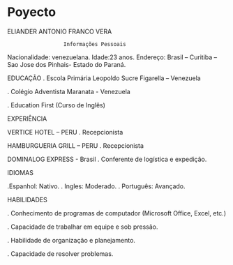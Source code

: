 # Poyecto
ELIANDER ANTONIO FRANCO VERA

                      Informações Pessoais

Nacionalidade: venezuelana.
Idade:23 anos.
Endereço: Brasil – Curitiba – Sao Jose dos Pinhais- Estado do Paraná.





EDUCAÇÃO 
 . Escola Primária Leopoldo Sucre Figarella – Venezuela

 . Colégio Adventista Maranata - Venezuela

 . Education First (Curso de Inglês)

EXPERIÊNCIA

VERTICE HOTEL – PERU 
. Recepcionista
 
HAMBURGUERIA GRILL – PERU
. Recepcionista 

DOMINALOG EXPRESS - Brasil
. Conferente de logística e expedição.

IDIOMAS

.Espanhol: Nativo.
. Ingles: Moderado.
. Português: Avançado.


HABILIDADES

. Conhecimento de programas de computador (Microsoft Office, Excel, etc.)

. Capacidade de trabalhar em equipe e sob pressão.

. Habilidade de organização e planejamento.

. Capacidade de resolver problemas.
